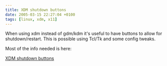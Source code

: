 ```yaml
---
title: XDM shutdown buttons
date: 2005-03-15 22:27:04 +0100
tags: [linux, xdm, x11]
---
```


When using xdm instead of gdm/kdm it's useful to have buttons to allow for shutdown/restart. This is possible using Tcl/Tk and some config tweaks.

Most of the info needed is here:

[XDM shutdown buttons](http://neilt.org/computing/xdmshutdownbutton.php)
